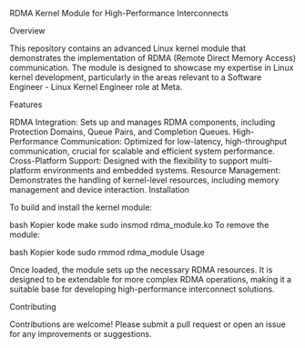 RDMA Kernel Module for High-Performance Interconnects

Overview

This repository contains an advanced Linux kernel module that demonstrates the implementation of RDMA (Remote Direct Memory Access) communication. The module is designed to showcase my expertise in Linux kernel development, particularly in the areas relevant to a Software Engineer - Linux Kernel Engineer role at Meta.

Features

RDMA Integration: Sets up and manages RDMA components, including Protection Domains, Queue Pairs, and Completion Queues.
High-Performance Communication: Optimized for low-latency, high-throughput communication, crucial for scalable and efficient system performance.
Cross-Platform Support: Designed with the flexibility to support multi-platform environments and embedded systems.
Resource Management: Demonstrates the handling of kernel-level resources, including memory management and device interaction.
Installation

To build and install the kernel module:

bash
Kopier kode
make
sudo insmod rdma_module.ko
To remove the module:

bash
Kopier kode
sudo rmmod rdma_module
Usage

Once loaded, the module sets up the necessary RDMA resources. It is designed to be extendable for more complex RDMA operations, making it a suitable base for developing high-performance interconnect solutions.

Contributing

Contributions are welcome! Please submit a pull request or open an issue for any improvements or suggestions.

